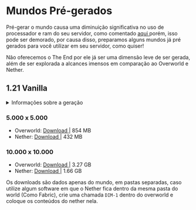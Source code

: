 # Mundos Pré-gerados

Pré-gerar o mundo causa uma diminuição significativa no uso de processador e ram do seu servidor, como comentado [aqui ](../rodando-um-servidor/guia-de-otimizacao/pre-geracao-de-mapa.md)porém, isso pode ser demorado, por causa disso, preparamos alguns mundos já pré gerados para você utilizar em seu servidor, como quiser!

Não oferecemos o The End por ele já ser uma dimensão leve de ser gerada, além de ser explorada a alcances imensos em comparação ao Overworld e Nether.

## 1.21 Vanilla

<details>

<summary>Informações sobre a geração</summary>

Seed: -4563519149414750957\
Gerado com Fabric + c2me + Chunky

</details>

### 5.000 x 5.000

* Overworld: [Download ](http://cdn.minersrefuge.com.br/worlds/1.21/5K/world.zip)| 854 MB
* Nether: [Download ](http://cdn.minersrefuge.com.br/worlds/1.21/5K/world\_nether.zip)| 432 MB

### 10.000 x 10.000

* Overworld: [Download ](http://cdn.minersrefuge.com.br/worlds/1.21/10K/world.zip)| 3.27 GB
* Nether: [Download ](http://cdn.minersrefuge.com.br/worlds/1.21/10K/world\_nether.zip)| 1.66 GB

Os downloads são dados apenas do mundo, em pastas separadas, caso utilize algum software em que o Nether fica dentro da mesma pasta do world (Como Fabric), crie uma chamada `DIM-1` dentro do overworld e coloque os conteúdos do nether nela.
